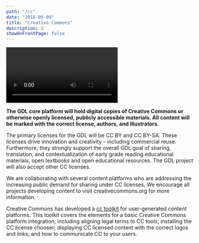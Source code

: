 ```yaml
---
path: "/cc"
date: "2018-05-09"
title: "Creative Commons"
description: d
showOnFrontPage: false
---
```


<video>
https://www.youtube.com/watch?v=JOS5CrJOvZw
</video>

**The GDL core platform will hold digital copies of Creative Commons or otherwise openly licensed, publicly accessible materials. All content will be marked with the correct license, authors, and illustrators.**

The primary licenses for the GDL will be CC BY and CC BY-SA. These licenses drive innovation and creativity – including commercial reuse. Furthermore, they strongly support the overall GDL goal of sharing, translation, and contextualization of early grade reading educational materials, open textbooks and open educational resources. The GDL project will also accept other CC licenses.

We are collaborating with several content platforms who are addressing the increasing public demand for sharing under CC licenses. We encourage all projects developing content to visit creativecommons.org for more information.

Creative Commons has developed a [cc toolkit](https://creativecommons.org/platform/toolkit/) for user-generated content platforms. This toolkit covers the elements for a basic Creative Commons platform integration, including aligning legal terms to CC tools; installing the CC license chooser; displaying CC licensed content with the correct logos and links; and how to communicate CC to your users.
